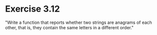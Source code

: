 # Exercise 3.12
"Write a function that reports whether two strings are anagrams of each other, that is, they contain the same letters in a different order."

